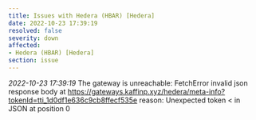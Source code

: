 ```yaml
---
title: Issues with Hedera (HBAR) [Hedera]
date: 2022-10-23 17:39:19
resolved: false
severity: down
affected:
- Hedera (HBAR) [Hedera]
section: issue
---
```


*2022-10-23 17:39:19* The gateway is unreachable: FetchError invalid json response body at https://gateways.kaffinp.xyz/hedera/meta-info?tokenId=tti_1d0df1e636c9cb8ffecf535e reason: Unexpected token < in JSON at position 0